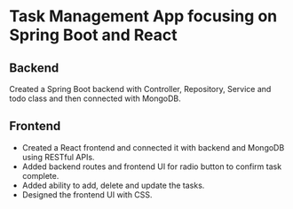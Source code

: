 # Task Management App focusing on Spring Boot and React

## Backend

Created a Spring Boot backend with Controller, Repository, Service and todo class and then connected with MongoDB.

## Frontend

- Created a React frontend and connected it with backend and MongoDB using RESTful APIs.
- Added backend routes and frontend UI for radio button to confirm task complete.
- Added ability to add, delete and update the tasks.
- Designed the frontend UI with CSS.
